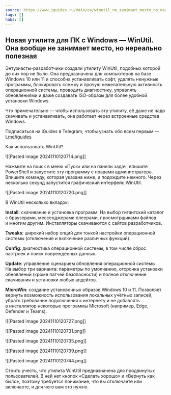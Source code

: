 ```yaml
---
source: https://www.iguides.ru/main/os/winutil_ne_zanimaet_mesto_no_nerealno_poleznaya/
tags: []
habs: []
---
```


Новая утилита для ПК с Windows — WinUtil. Она вообще не занимает место, но нереально полезная
---------------------------------------------------------------------------------------------
Энтузиасты-разработчики создали утилиту WinUtil, подобных которой до сих пор не было. Она предназначена для компьютеров на базе Windows 10 или 11 и способна устанавливать софт, удалять ненужные программы, блокировать слежку и прочую нежелательную активность операционной системы, проводить диагностику, управлять обновлениями и даже создавать ISO-образы для более удобной установки Windows.  
  
Что примечательно — чтобы использовать эту утилиту, её даже не надо скачивать и устанавливать, она работает через встроенные средства Windows.

Подписаться на iGuides в Telegram, чтобы узнать обо всем первым — [t.me/iguides](https://t.me/iguides)

Как использовать WinUtil?  
  
![[Pasted image 20241110120714.png]]
  
Нажмите на поиск в меню «Пуск» или на панели задач, впишите PowerShell и запустите эту программу с правами администратора. Впишите команду, которая указана ниже, и подождите немного. Через несколько секунд запустится графический интерфейс WinUtil.  
  
![[Pasted image 20241110120720.png]]
  
В WinUtil несколько вкладок:  
  
**Install**: скачивание и установка программ. На выбор гигантский каталог с браузерами, мессенджерами плеерами, просмотрщиками файлов и многим другим. Инсталляторы скачиваются с сайтов разработчиков.  
  
**Tweaks**: широкий набор опций для тонкой настройки операционной системы (отключение и включение различных функций).  
  
**Config**: диагностика операционной системы, в том числе сброс настроек и поиск повреждённых данных.  
  
**Update**: управление сценарием обновления операционной системы. На выбор три варианта: параметры по умолчанию, отсрочка установки обновлений (кроме патчей безопасности) и полное отключение скачивания и установки любых апдейтов.  
  
**MicroWin**: создание установочных образов Windows 10 и 11. Позволяет вернуть возможность использования локальных учётных записей, убрать требование подключения к интернету и не добавлять в инсталлятор некоторые программы Microsoft (например, Edge, Defender и Teams).  
  

![[Pasted image 20241110120727.png]]

![[Pasted image 20241110120731.png]]

![[Pasted image 20241110120735.png]]

![[Pasted image 20241110120739.png]]

![[Pasted image 20241110120744.png]]

Стоить учесть, что утилита WinUtil предназначена для продвинутых пользователей. В ней нет кнопок «Сделать хорошо» и «Вернуть как было», поэтому требуется понимание, что вы отключаете или включаете, и для чего вам это нужно.  

